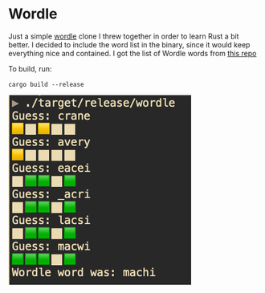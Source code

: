 # Wordle

Just a simple [wordle](https://en.wikipedia.org/wiki/Wordle) clone I threw together in order to learn Rust a bit better.  I decided to include the word list in the binary, since it would keep everything nice and contained.  I got the list of Wordle words from [this repo](https://github.com/tabatkins/wordle-list)

To build, run:
``` shell
cargo build --release
```

![screenshot](screenshot.png)
